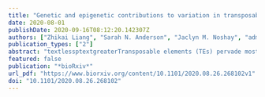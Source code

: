 ```yaml
---
title: "Genetic and epigenetic contributions to variation in transposable element expression responses to abiotic stress in maize"
date: 2020-08-01
publishDate: 2020-09-16T08:12:20.142307Z
authors: ["Zhikai Liang", "Sarah N. Anderson", "Jaclyn M. Noshay", "admin", "Tara A. Enders", "Nathan M. Springer"]
publication_types: ["2"]
abstract: "textlessptextgreaterTransposable elements (TEs) pervade most eukaryotic genomes but the repetitive nature of TEs has complicated the analysis of their expression. Although the majority of TEs are silent, we document the activation of some TEs during abiotic stress. TE expression was monitored in seedling leaf tissue of maize inbreds subjected to heat or cold stress conditions. DNA methylation profiles and comparative genomics were used to probe the variability of TE expression responses. Although there was no evidence for a genome-wide activation of TEs, a subset of TE families generate transcripts only in stress conditions. There is substantial variation for which TE families exhibit stress-responsive expression in the three genotypes. The stress-responsive activation of a TE family can often be attributed to a small number of elements in the family. These elements that are activated often contain small regions lacking DNA methylation, while fully methylated elements are rarely expressed. A comparison of the expression of specific TEs in different maize genotypes reveals high levels of variability that can be attributed to both genome content differences and epigenetic variation. This study provides insights into the genetic and epigenetic factors that influence TE regulation in normal and stress conditions.textless/ptextgreater"
featured: false
publication: "*bioRxiv*"
url_pdf: "https://www.biorxiv.org/content/10.1101/2020.08.26.268102v1"
doi: "10.1101/2020.08.26.268102"
---
```

